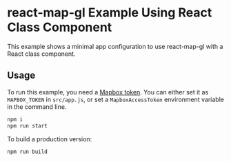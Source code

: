 # react-map-gl Example Using React Class Component

This example shows a minimal app configuration to use react-map-gl with a React class component.

## Usage

To run this example, you need a [Mapbox token](http://visgl.github.io/react-map-gl/docs/get-started/mapbox-tokens). You can either set it as `MAPBOX_TOKEN` in `src/app.js`, or set a `MapboxAccessToken` environment variable in the command line.

```bash
npm i
npm run start
```

To build a production version:

```bash
npm run build
```
